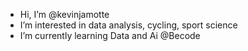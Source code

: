- Hi, I’m @kevinjamotte
- I’m interested in data analysis, cycling, sport science
- I’m currently learning Data and Ai @Becode
  

<!---
kevinjamotte/kevinjamotte is a ✨ special ✨ repository because its `README.md` (this file) appears on your GitHub profile.
You can click the Preview link to take a look at your changes.
--->
